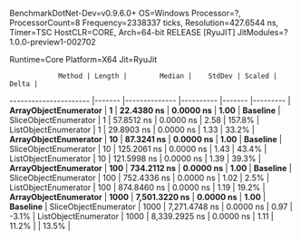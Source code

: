 
BenchmarkDotNet-Dev=v0.9.6.0+
OS=Windows
Processor=?, ProcessorCount=8
Frequency=2338337 ticks, Resolution=427.6544 ns, Timer=TSC
HostCLR=CORE, Arch=64-bit RELEASE [RyuJIT]
JitModules=?
1.0.0-preview1-002702

Runtime=Core  Platform=X64  Jit=RyuJit  

                Method | Length |        Median |    StdDev | Scaled |    Delta |
---------------------- |------- |-------------- |---------- |------- |--------- |
 **ArrayObjectEnumerator** |      **1** |    **22.4380 ns** | **0.0000 ns** |   **1.00** | **Baseline** |
 SliceObjectEnumerator |      1 |    57.8512 ns | 0.0000 ns |   2.58 |   157.8% |
  ListObjectEnumerator |      1 |    29.8903 ns | 0.0000 ns |   1.33 |    33.2% |
 **ArrayObjectEnumerator** |     **10** |    **87.3241 ns** | **0.0000 ns** |   **1.00** | **Baseline** |
 SliceObjectEnumerator |     10 |   125.2061 ns | 0.0000 ns |   1.43 |    43.4% |
  ListObjectEnumerator |     10 |   121.5998 ns | 0.0000 ns |   1.39 |    39.3% |
 **ArrayObjectEnumerator** |    **100** |   **734.2112 ns** | **0.0000 ns** |   **1.00** | **Baseline** |
 SliceObjectEnumerator |    100 |   752.4336 ns | 0.0000 ns |   1.02 |     2.5% |
  ListObjectEnumerator |    100 |   874.8460 ns | 0.0000 ns |   1.19 |    19.2% |
 **ArrayObjectEnumerator** |   **1000** | **7,501.3220 ns** | **0.0000 ns** |   **1.00** | **Baseline** |
 SliceObjectEnumerator |   1000 | 7,271.4748 ns | 0.0000 ns |   0.97 |    -3.1% |
  ListObjectEnumerator |   1000 | 8,339.2925 ns | 0.0000 ns |   1.11 |    11.2% |
|    13.5% |
